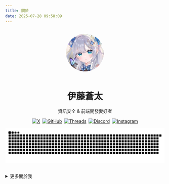 ```yaml
---
title: 關於
date: 2025-07-28 09:58:09
---
```


<style>
a[target="_blank"]::after,
a.external-link::after {
  display: none !important;
  content: none !important;
}
a img:hover {
  transform: scale(1.05);
  transition: transform 0.3s ease;
}
@media (max-width: 480px) {
  div[style*="display:flex"] {
    flex-direction: column;
    align-items: center;
  }
}
</style>
<br>
<div align="center">
  <img src="/img/avatar.webp" alt="avatar" width="120" style="border-radius:50%;margin-bottom:1em;" />
  <h1>伊藤蒼太</h1>
  <p>資訊安全 & 前端開發愛好者</p>
  <div style="display:flex;justify-content:center;flex-wrap:wrap;gap:0.5em;">
    <a href="https://x.com/itou_souta15" target="_blank">
      <img src="https://img.shields.io/badge/X-000000?style=for-the-badge&logo=x&logoColor=white" alt="X" />
    </a>
    <a href="https://github.com/itou-souta" target="_blank">
      <img src="https://img.shields.io/badge/GitHub-181717?style=for-the-badge&logo=github&logoColor=white" alt="GitHub" />
    </a>
    <a href="https://www.threads.net/@itou.souta15" target="_blank">
      <img src="https://img.shields.io/badge/Threads-000000?style=for-the-badge&logo=threads&logoColor=white" alt="Threads" />
    </a>
    <a href="https://discord.gg/uAX6h9VmA4" target="_blank">
      <img src="https://img.shields.io/badge/Discord-5865F2?style=for-the-badge&logo=discord&logoColor=white" alt="Discord" />
    </a>
    <a href="https://instagram.com/itousouta15" target="_blank">
      <img src="https://img.shields.io/badge/Instagram-E4405F?style=for-the-badge&logo=instagram&logoColor=white" alt="Instagram" />
    </a>
  </div>
  <picture>
    <source srcset="/img/github-user-contributiond.svg" media="(prefers-color-scheme: dark)">
    <img src="/img/github-user-contribution.svg" alt="GitHub 貢獻圖" style="max-width:100%;margin:1em auto;display:block;" />
  </picture>
</div>

</br>

<details>
<summary>更多關於我</summary>

# `cout << "hello! world\n";` ✨

## 👋 嗨，我是 Itou Souta！

歡迎來到這裡！  
我是一名來自台灣的**高中生**，熱愛 **C++**、**網頁開發** 和 **資安**。  
這裡紀錄我的實驗、學習筆記與個人專案。我相信每一行程式碼，都是更了解世界與自己的旅程。

## 🌟 關於我

- 🏫 來自台灣的高一學生
- 🌏 母語中文 英文日文可以閱讀
- 🎮 喜歡解演算法與幾何題
- 💡 熱衷於探索程式、資安與創意的交集
- 📚 終身學習者，總是在尋找新挑戰與新知識


## 🚀 近期目標

- 🔥 精進 C++，無論競程還是實務專案
- 🌐 用 HTML、CSS、JavaScript、Hexo 打造現代響應式網站
- 🕵️‍♂️ 探索資安基礎：CTF、網路分析
- 🤖 嘗試 AI 整合與自動化
- 📝 持續記錄技術筆記並分享
- 💡 持續尋找創意與技術的結合點

## 📚 我的學習歷程

我因為好奇網站和遊戲怎麼做而開始學程式，  
後來興趣擴展到演算法、競程與資安。  
我喜歡參加線上賽與 CTF。

最近在研究前端框架、靜態網站生成器，也嘗試 AI 工具。  
我的目標是打造實用、美觀又安全的數位體驗。

## 🎯 目標

- 🏆 參加更多競程與 CTF
- 📖 精通進階 C++ 與設計模式
- 🌍 推出三語技術部落格並分享更多教學
- 🛡️ 開發並貢獻開源資安工具
- 🤝 與其他開發者合作、交流學習

## 💬 我的理念

「每個 bug 都是一次學習，每個專案都是一段故事。  
最好的學習方式就是動手做、勇於嘗試、再重構。」
</details>
